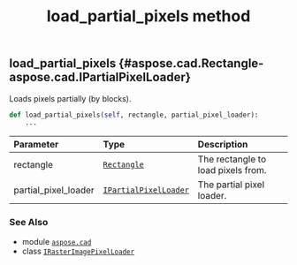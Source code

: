 ﻿---
title: load_partial_pixels method
second_title: Aspose.CAD for Python via .NET API References
description: 
type: docs
weight: 20
url: /python-net/aspose.cad/irasterimagepixelloader/load_partial_pixels/
is_root: false
---

## load_partial_pixels {#aspose.cad.Rectangle-aspose.cad.IPartialPixelLoader}

Loads pixels partially (by blocks).



```python
def load_partial_pixels(self, rectangle, partial_pixel_loader):
    ...
```


| Parameter | Type | Description |
| :- | :- | :- |
| rectangle | [`Rectangle`](/cad/python-net/aspose.cad/rectangle) | The rectangle to load pixels from. |
| partial_pixel_loader | [`IPartialPixelLoader`](/cad/python-net/aspose.cad/ipartialpixelloader) | The partial pixel loader. |



### See Also
* module [`aspose.cad`](../../)
* class [`IRasterImagePixelLoader`](/cad/python-net/aspose.cad/irasterimagepixelloader)
